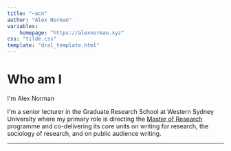 ```yaml
---
title: "~acn"
author: "Alex Norman"
variables:
    homepage: "https://alexnorman.xyz"
css: "tilde.css"
template: "dral_template.html"
---
```


# Who am I

I'm Alex Norman

I'm a senior lecturer in the Graduate Research School at Western Sydney University where my primary role is directing the [Master of Research](https://www.westernsydney.edu.au/graduate_research_school/grs/courses/master_of_research) programme and co-delivering its core units on writing for research, the sociology of research, and on public audience writing.

---

